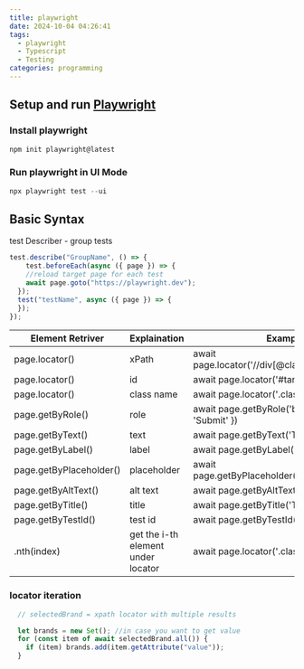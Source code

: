 ```yaml
---
title: playwright
date: 2024-10-04 04:26:41
tags:
  - playwright
  - Typescript
  - Testing
categories: programming
---
```


## Setup and run [Playwright](https://playwright.dev/)

### Install playwright

```Powershell
npm init playwright@latest
```

### Run playwright in UI Mode

```Powershell
npx playwright test --ui
```

## Basic Syntax

test Describer - group tests

```Typescript
test.describe("GroupName", () => {
    test.beforeEach(async ({ page }) => {
    //reload target page for each test
    await page.goto("https://playwright.dev");
  });
  test("testName", async ({ page }) => {
  });
});
```

| Element Retriver        | Explaination                       | Example                                            |
| ----------------------- | ---------------------------------- | -------------------------------------------------- |
| page.locator()          | xPath                              | await page.locator('//div[@class="className"]')    |
| page.locator()          | id                                 | await page.locator('#targetId')                    |
| page.locator()          | class name                         | await page.locator('.className')                   |
| page.getByRole()        | role                               | await page.getByRole('button', { name: 'Submit' }) |
| page.getByText()        | text                               | await page.getByText('Text')                       |
| page.getByLabel()       | label                              | await page.getByLabel('Label')                     |
| page.getByPlaceholder() | placeholder                        | await page.getByPlaceholder('Placeholder')         |
| page.getByAltText()     | alt text                           | await page.getByAltText('AltText')                 |
| page.getByTitle()       | title                              | await page.getByTitle('Title')                     |
| page.getByTestId()      | test id                            | await page.getByTestId('TestId')                   |
| .nth(index)             | get the i-th element under locator | await page.locator('.className').nth(1)            |

### locator iteration

```Typescript
  // selectedBrand = xpath locator with multiple results

  let brands = new Set(); //in case you want to get value
  for (const item of await selectedBrand.all()) {
    if (item) brands.add(item.getAttribute("value"));
  }
```
